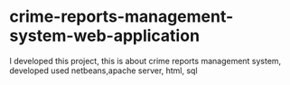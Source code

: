 # crime-reports-management-system-web-application
I developed this project, this is about crime reports management system, developed used netbeans,apache server, html, sql
